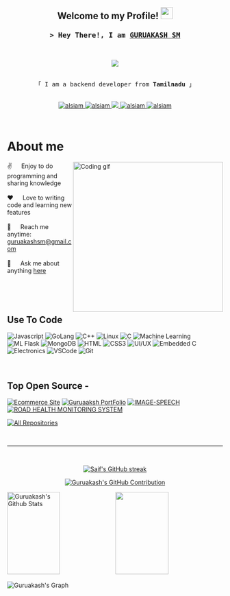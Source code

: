<h2 align="center">
  Welcome to my Profile!
  <img src="https://media.giphy.com/media/hvRJCLFzcasrR4ia7z/giphy.gif" width="28">
</h2>

<!-- Intro -->
<h3 align="center">
        <samp>&gt; Hey There!, I am
                <b><a target="_blank" href="https://guruakash.me">GURUAKASH SM</a></b>
        </samp>
</h3>
<br>
<p align="center">
  <a href="https://github.com/GURUAKASHSM"><img src="https://readme-typing-svg.herokuapp.com/?lines=Self%20Taught%20Programmer;Back%20End%20Developer;1.5%2B%20years%20of%20coding%20experience;Always%20learning%20new%20things&center=true&width=380&height=45"></a>
</p>

<p align="center"> 
  <samp>
    <br>
    「 I am a backend developer from <b>Tamilnadu</b> 」
    <br>
    <br>
  </samp>
</p>

<p align="center">
 <a href="https://guruakash.me" target="blank">
  <img src="https://img.shields.io/badge/Website-DC143C?style=for-the-badge&logo=medium&logoColor=white" alt="alsiam" />
 </a>
 <a href="https://linkedin.com/in/guruakash-s-m-514487246" target="_blank">
  <img src="https://img.shields.io/badge/LinkedIn-0077B5?style=for-the-badge&logo=linkedin&logoColor=white" alt="alsiam"/>
 </a>
 <a href="https://github.com/GURUAKASHSM" target="_blank">
  <img src="https://img.shields.io/badge/Github-1DA1F2?style=for-the-badge&logo=Github&logoColor=white" />
 </a>
 <a href="https://www.instagram.com/guruakash.s.m/" target="_blank">
  <img src="https://img.shields.io/badge/Instagram-fe4164?style=for-the-badge&logo=instagram&logoColor=white" alt="alsiam" />
 </a> 
 <a href="https://www.hackerrank.com/guruakash_ec20" target="_blank">
  <img src="https://img.shields.io/badge/Hackerrank-20BEFF?&style=for-the-badge&logo=hackerrank&logoColor=white" alt="alsiam"  />
  </a> 
</p>
<br />

<!-- About Section -->
 # About me
 
<p>
 <img align="right" width="350" src="/assets/programmer.gif" alt="Coding gif" />
  
 ✌️ &emsp; Enjoy to do programming and sharing knowledge <br/><br/>
 ❤️ &emsp; Love to writing code and learning new features<br/><br/>
 📧 &emsp; Reach me anytime: guruakashsm@gmail.com<br/><br/>
 💬 &emsp; Ask me about anything [here](https://github.com/GURUAKASHSM)

</p>

<br/>
<br/>
<br/>

## Use To Code

![Javascript](https://img.shields.io/badge/Javascript-F0DB4F?style=for-the-badge&labelColor=black&logo=javascript&logoColor=F0DB4F)
![GoLang](https://img.shields.io/badge/GoLang-007acc?style=for-the-badge&labelColor=black&logo=go&logoColor=007acc)
![C++](https://img.shields.io/badge/C++-00599C?style=for-the-badge&labelColor=black&logo=c%2B%2B&logoColor=00599C)
![Linux](https://img.shields.io/badge/Linux-FCC624?style=for-the-badge&labelColor=20232A&logo=linux&logoColor=FCC624)
![C](https://img.shields.io/badge/C-00599C?style=for-the-badge&labelColor=black&logo=c&logoColor=00599C)
![Machine Learning](https://img.shields.io/badge/Machine_Learning-FF6F61?style=for-the-badge&labelColor=black&logo=python&logoColor=FF6F61)
![ML Flask](https://img.shields.io/badge/ML_Flask-000000?style=for-the-badge&labelColor=black&logo=flask&logoColor=white)
![MongoDB](https://img.shields.io/badge/MongoDB-4EA94B?style=for-the-badge&logo=mongodb&logoColor=white)
![HTML](https://img.shields.io/badge/HTML5-E34F26?style=for-the-badge&logo=html5&logoColor=white)
![CSS3](https://img.shields.io/badge/CSS3-1572B6?style=for-the-badge&logo=css3&logoColor=white)
![UI/UX](https://img.shields.io/badge/UI/UX-CC6699?style=for-the-badge&labelColor=black&logo=sass&logoColor=white)
![Embedded C](https://img.shields.io/badge/Embedded_C-0170FE?style=for-the-badge&labelColor=black&logo=antdesign&logoColor=white)
![Electronics](https://img.shields.io/badge/Electronics-092749?style=for-the-badge&labelColor=000000&logo=tailwindcss&logoColor=06B6D4)
![VSCode](https://img.shields.io/badge/Visual_Studio-0078d7?style=for-the-badge&logo=visual%20studio&logoColor=white)
![Git](https://img.shields.io/badge/Git-F05032?style=for-the-badge&logo=git&logoColor=white)

<br/>

## Top Open Source -
[![Ecommerce Site](https://github-readme-stats.vercel.app/api/pin/?username=GURUAKASHSM&repo=Ecommerce_site&border_color=7F3FBF&bg_color=000000&title_color=C9D1D9&text_color=8B949E&icon_color=7F3FBF)](https://github.com/GURUAKASHSM/Ecommerce_site)
[![Guruaaksh PortFolio](https://github-readme-stats.vercel.app/api/pin/?username=GURUAKASHSM&repo=Portfolio&border_color=7F3FBF&bg_color=000000&title_color=C9D1D9&text_color=8B949E&icon_color=7F3FBF)](https://github.com/GURUAKASHSM/Portfolio)
[![IMAGE-SPEECH](https://github-readme-stats.vercel.app/api/pin/?username=GURUAKASHSM&repo=IMAGE-TEXT-SPEECH&border_color=7F3FBF&bg_color=000000&title_color=C9D1D9&text_color=8B949E&icon_color=7F3FBF)](https://github.com/GURUAKASHSM/IMAGE-TEXT-SPEECH)
[![ROAD HEALTH MONITORING SYSTEM](https://github-readme-stats.vercel.app/api/pin/?username=GURUAKASHSM&repo=Road-health-Monitoring-sysetm&border_color=7F3FBF&bg_color=000000&title_color=C9D1D9&text_color=8B949E&icon_color=7F3FBF)](https://github.com/GURUAKASHSM/Road-health-Monitoring-sysetm)

<p align="left">
  <a href="https://github.com/GURUAKASHSM?tab=repositories" target="_blank"><img alt="All Repositories" title="All Repositories" src="https://img.shields.io/badge/-All%20Repos-2962FF?style=for-the-badge&logo=koding&logoColor=white"/></a>
</p>

<br/>
<hr/>
<br/>

<p align="center">
  <a href="https://github.com/GURUAKASHSM">
    <img src="https://github-readme-streak-stats.herokuapp.com/?user=GURUAKASHSM&theme=radical&border=7F3FBF&background=000000" alt="Saif's GitHub streak"/>
  </a>
</p>

<p align="center">
  <a href="https://github.com/GURUAKASHSM">
    <img src="https://github-profile-summary-cards.vercel.app/api/cards/profile-details?username=GURUAKASHSM&theme=radical" alt="Guruakash's GitHub Contribution"/>
  </a>
</p>

<a> 
    <a href="https://github.com/GURUAKASHSM"><img alt="Guruakash's Github Stats" src="https://denvercoder1-github-readme-stats.vercel.app/api?username=GURUAKASHSM&show_icons=true&count_private=true&theme=react&border_color=7F3FBF&bg_color=000000&title_color=F85D7F&icon_color=F8D866" height="192px" width="49.5%"/></a>
  <a href="https://github.com/GURUAKASHSM"><img Guruakash's Top Languages" src="https://denvercoder1-github-readme-stats.vercel.app/api/top-langs/?username=GURUAKASHSM&langs_count=8&layout=compact&theme=react&border_color=7F3FBF&bg_color=000000&title_color=F85D7F&icon_color=F8D866" height="192px" width="49.5%"/></a>
  <br/>
</a>


![Guruakash's Graph](https://github-readme-activity-graph.vercel.app/graph?username=GURUAKASHSM&custom_title=Guruakash's%20GitHub%20Activity%20Graph&bg_color=000000&color=7F3FBF&line=7F3FBF&point=7F3FBF&area_color=FFFFFF&title_color=FFFFFF&area=true)
